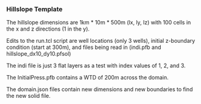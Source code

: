 ### Hillslope Template
The hillslope dimensions are 1km * 10m * 500m (lx, ly, lz) with 100 cells in the x and z directions (1 in the y).

Edits to the run.tcl script are well locations (only 3 wells), initial z-boundary condition (start at 300m), 
and files being read in (indi.pfb and hillslope_dx10_dy10.pfsol)

The indi file is just 3 flat layers as a test with index values of 1, 2, and 3. 

The InitialPress.pfb contains a WTD of 200m across the domain.

The domain.json files contain new dimensions and new boundaries to find the new solid file. 
